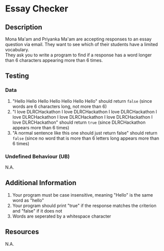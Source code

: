 # Essay Checker

## Description
Mona Ma'am and Priyanka Ma'am are accepting responses to an essay question via email. They want to see which of their students have a limited vocabulary.  
They ask you to write a program to find if a response has a word longer than 6 characters appearing more than 6 times.

## Testing

### Data
1. "Hello Hello Hello Hello Hello Hello Hello" should return `false` (since words are 6 characters long, not more than 6)
2. "I love DLRCHackathon I love DLRCHackathon I love DLRCHackathon I love DLRCHackathon I love DLRCHackathon I love DLRCHackathon I love DLRCHackathon" should return `true` (since DLRCHackathon appears more than 6 times)
3. "A normal sentence like this one should just return false" should return `false` (since no word that is more than 6 letters long appears more than 6 times)

### Undefined Behaviour (UB)
N.A.

## Additional Information
1. Your program must be case insensitive, meaning "Hello" is the same word as "hello"
2. Your program should print "true" if the response matches the criterion and "false" if it does not
3. Words are seperated by a whitespace character

## Resources
N.A.
